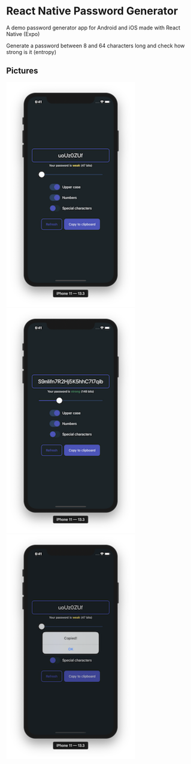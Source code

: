 # React Native Password Generator
A demo password generator app for Android and iOS made with React Native (Expo)

Generate a password between 8 and 64 characters long and check how strong is it (entropy)

## Pictures

<img src="https://github.com/julianpoma/rn-pw-generator/blob/master/screen-2.png" height=600 style="margin: auto">

<img src="https://github.com/julianpoma/rn-pw-generator/blob/master/screen-1.png" height=600 style="margin: auto">

<img src="https://github.com/julianpoma/rn-pw-generator/blob/master/screen-3.png" height=600 style="margin: auto">
